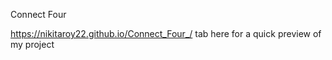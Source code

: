 Connect Four

https://nikitaroy22.github.io/Connect_Four_/ tab here for a quick preview of my project
